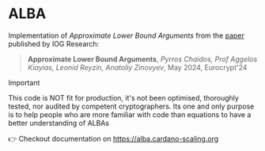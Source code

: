 # ALBA

Implementation of _Approximate Lower Bound Arguments_ from the [paper](https://iohk.io/en/research/library/papers/approximate-lower-bound-arguments/) published by IOG Research:

> **Approximate Lower Bound Arguments**,  _Pyrros Chaidos, Prof Aggelos Kiayias, Leonid Reyzin, Anatoliy Zinovyev_, May 2024, Eurocrypt'24

> [!IMPORTANT]
> This code is NOT fit for production, it's not been optimised, thoroughly tested, nor audited by competent cryptographers.
> Its one and only purpose is to help people who are more familiar with code than equations to have a better understanding of ALBAs

👉 Checkout documentation on https://alba.cardano-scaling.org
